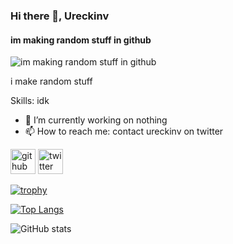 ### Hi there 👋, Ureckinv
#### im making random stuff in github
![im making random stuff in github](https://raw.githubusercontent.com/D3Ext/D3Ext/main/assets/demo.gif)

i make random stuff

Skills: idk

- 🔭 I’m currently working on nothing 
- 📫 How to reach me: contact ureckinv on twitter 


[<img src='https://cdn.jsdelivr.net/npm/simple-icons@3.0.1/icons/github.svg' alt='github' height='40'>](https://github.com/ureckinv)  [<img src='https://cdn.jsdelivr.net/npm/simple-icons@3.0.1/icons/twitter.svg' alt='twitter' height='40'>](https://twitter.com/ureckinv)  

[![trophy](https://github-profile-trophy.vercel.app/?username=ureckinv)](https://github.com/ryo-ma/github-profile-trophy)

[![Top Langs](https://github-readme-stats.vercel.app/api/top-langs/?username=ureckinv)](https://github.com/anuraghazra/github-readme-stats)

![GitHub stats](https://github-readme-stats.vercel.app/api?username=ureckinv&show_icons=true)  

